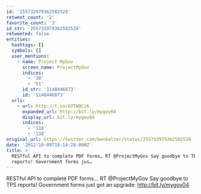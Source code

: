 ```yaml
---
id: '255732979362582528'
retweet_count: '2'
favorite_count: '3'
id_str: '255732979362582528'
retweeted: false
entities:
  hashtags: []
  symbols: []
  user_mentions:
    - name: Project MyGov
      screen_name: ProjectMyGov
      indices:
        - '38'
        - '51'
      id_str: '1148446873'
      id: '1148446873'
  urls:
    - url: http://t.co/H7TW8Ci6
      expanded_url: http://bit.ly/mygov04
      display_url: bit.ly/mygov04
      indices:
        - '118'
        - '138'
original_url: https://twitter.com/benbalter/status/255732979362582528
date: '2012-10-09T18:14:28.000Z'
title: >-
  RESTful API to complete PDF forms… RT @ProjectMyGov Say goodbye to TPS
  reports! Government forms jus…
---
```


RESTful API to complete PDF forms… RT @ProjectMyGov Say goodbye to TPS reports! Government forms just got an upgrade: http://bit.ly/mygov04